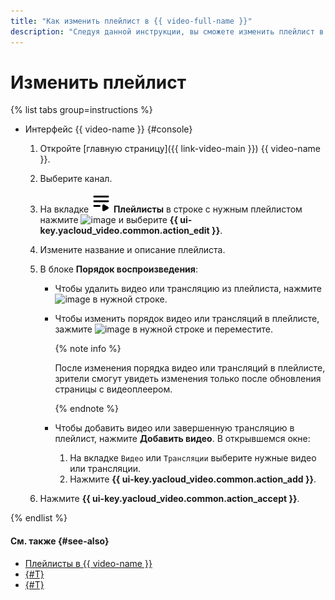 ```yaml
---
title: "Как изменить плейлист в {{ video-full-name }}"
description: "Следуя данной инструкции, вы сможете изменить плейлист в сервисе {{ video-name }}."
---
```


# Изменить плейлист

{% list tabs group=instructions %}

- Интерфейс {{ video-name }} {#console}

  1. Откройте [главную страницу]({{ link-video-main }}) {{ video-name }}.
  1. Выберите канал.
  1. На вкладке ![image](../../../_assets/console-icons/bars-play.svg) **Плейлисты** в строке с нужным плейлистом нажмите ![image](../../../_assets/console-icons/ellipsis.svg) и выберите **{{ ui-key.yacloud_video.common.action_edit }}**.
  1. Измените название и описание плейлиста.
  1. В блоке **Порядок воспроизведения**:

     * Чтобы удалить видео или трансляцию из плейлиста, нажмите ![image](../../../_assets/console-icons/trash-bin.svg) в нужной строке.

     * Чтобы изменить порядок видео или трансляций в плейлисте, зажмите ![image](../../../_assets/console-icons/grip.svg) в нужной строке и переместите.
       
       {% note info %}

        После изменения порядка видео или трансляций в плейлисте, зрители смогут увидеть изменения только после обновления страницы с видеоплеером.

       {% endnote %}

     * Чтобы добавить видео или завершенную трансляцию в плейлист, нажмите **Добавить видео**. В открывшемся окне:

       1. На вкладке `Видео` или `Трансляции` выберите нужные видео или трансляции.
       1. Нажмите **{{ ui-key.yacloud_video.common.action_add }}**.
  1. Нажмите **{{ ui-key.yacloud_video.common.action_accept }}**.

{% endlist %}

#### См. также {#see-also}

* [Плейлисты в {{ video-name }}](../../concepts/playlists.md)
* [{#T}](get-link.md)
* [{#T}](delete.md)